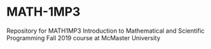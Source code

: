 # MATH-1MP3
Repository for MATH1MP3 Introduction to Mathematical and Scientific Programming Fall 2019 course at McMaster University
